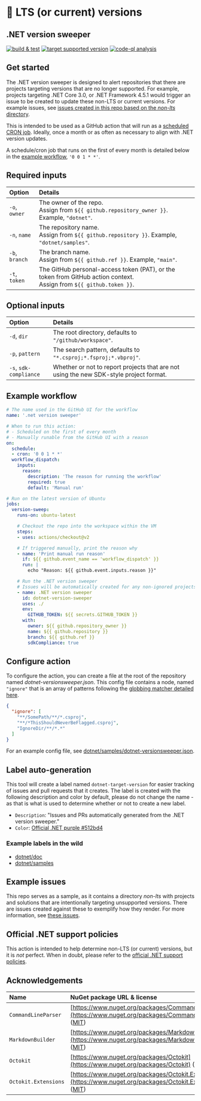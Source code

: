 ﻿# 🎯 LTS (or current) versions
 ## .NET version sweeper

[![build & test](https://github.com/dotnet/versionsweeper/actions/workflows/build-and-test.yml/badge.svg)](https://github.com/dotnet/versionsweeper/actions/workflows/build-and-test.yml)
[![target supported version](https://github.com/dotnet/versionsweeper/actions/workflows/dog-food.yml/badge.svg)](https://github.com/dotnet/versionsweeper/actions/workflows/dog-food.yml)
[![code-ql analysis](https://github.com/dotnet/versionsweeper/actions/workflows/codeql-analysis.yml/badge.svg)](https://github.com/dotnet/versionsweeper/actions/workflows/codeql-analysis.yml)

## Get started

The .NET version sweeper is designed to alert repositories that there are projects targeting versions that are no longer supported. For example, projects targeting .NET Core 3.0, or .NET Framework 4.5.1 would trigger an issue to be created to update these non-LTS or current versions. For example issues, see [issues created in this repo based on the *non-lts* directory](https://github.com/IEvangelist/dotnet-versionsweeper/issues?q=is%3Aissue+is%3Aopen+Update+%28or+current%29+version).

This is intended to be used as a GitHub action that will run as a [scheduled CRON job](https://docs.github.com/en/actions/reference/workflow-syntax-for-github-actions#onschedule). Ideally, once a month or as often as necessary to align with .NET version updates.

A schedule/cron job that runs on the first of every month is detailed below in the [example workflow](#example-workflow), `'0 0 1 * *'`.

## Required inputs

| Option         | Details                                                                                                                |
|:---------------|:-----------------------------------------------------------------------------------------------------------------------|
| `-o`, `owner`  | The owner of the repo.<br>Assign from `${{ github.repository_owner }}`. Example, `"dotnet"`.                           |
| `-n`, `name`   | The repository name.<br>Assign from `${{ github.repository }}`. Example, `"dotnet/samples"`.                           |
| `-b`, `branch` | The branch name.<br>Assign from `${{ github.ref }}`. Example, `"main"`.                                                |
| `-t`, `token`  | The GitHub personal-access token (PAT), or the token from GitHub action context.<br>Assign from `${{ github.token }}`. |

## Optional inputs

| Option                 | Details                                                                                |
|:-----------------------|:---------------------------------------------------------------------------------------|
| `-d`, `dir`            | The root directory, defaults to `"/github/workspace"`.                                 |
| `-p`, `pattern`        | The search pattern, defaults to `"*.csproj;*.fsproj;*.vbproj"`.                        |
| `-s`, `sdk-compliance` | Whether or not to report projects that are not using the new SDK-style project format. |

## Example workflow

```yml
# The name used in the GitHub UI for the workflow
name: '.net version sweeper'

# When to run this action:
# - Scheduled on the first of every month
# - Manually runable from the GitHub UI with a reason
on:
  schedule:
  - cron: '0 0 1 * *'
  workflow_dispatch:
    inputs:
      reason:
        description: 'The reason for running the workflow'
        required: true
        default: 'Manual run'

# Run on the latest version of Ubuntu
jobs:
  version-sweep:
    runs-on: ubuntu-latest

    # Checkout the repo into the workspace within the VM
    steps:
    - uses: actions/checkout@v2

    # If triggered manually, print the reason why
    - name: 'Print manual run reason'
      if: ${{ github.event_name == 'workflow_dispatch' }}
      run: |
        echo "Reason: ${{ github.event.inputs.reason }}"

    # Run the .NET version sweeper
    # Issues will be automatically created for any non-ignored projects that are targeting non-LTS versions
    - name: .NET version sweeper
      id: dotnet-version-sweeper
      uses: ./
      env:
        GITHUB_TOKEN: ${{ secrets.GITHUB_TOKEN }}
      with:
        owner: ${{ github.repository_owner }}
        name: ${{ github.repository }}
        branch: ${{ github.ref }}
        sdkCompliance: true
```

## Configure action

To configure the action, you can create a file at the root of the repository named *dotnet-versionsweeper.json*. This config file contains a node, named `"ignore"` that is an array of patterns following the [globbing matcher detailed here](https://docs.microsoft.com/dotnet/api/microsoft.extensions.filesystemglobbing.matcher#remarks).

```json
{
  "ignore": [
    "**/SomePath/**/*.csproj",
    "**/*ThisShouldNeverBeFlagged.csproj",
    "IgnoreDir/**/*.*"
  ]
}
```

For an example config file, see [dotnet/samples/dotnet-versionsweeper.json](https://github.com/dotnet/samples/blob/master/dotnet-versionsweeper.json).

## Label auto-generation

This tool will create a label named `dotnet-target-version` for easier tracking of issues and pull requests that it creates. The label is created with the following description and color by default, please do not change the name - as that is what is used to determine whether or not to create a new label.

- `Description`: "Issues and PRs automatically generated from the .NET version sweeper."
- `Color`: [Official .NET purple #512bd4](https://hexcolorcodes.org/hex-code/512BD4)

### Example labels in the wild

- [dotnet/doc](https://github.com/dotnet/docs/labels/dotnet-target-version)
- [dotnet/samples](https://github.com/dotnet/samples/labels/dotnet-target-version)

## Example issues

This repo serves as a sample, as it contains a directory *non-lts* with projects and solutions that are intentionally targeting unsupported versions. There are issues created against these to exemplify how they render. For more information, see [these issues](https://github.com/IEvangelist/dotnet-versionsweeper/issues?q=is%3Aopen+is%3Aissue+label%3Aexample-issue).

## Official .NET support policies

This action is intended to help determine non-LTS (or current) versions, but it is _not_ perfect. When in doubt, please refer to the [official .NET support policies](https://dotnet.microsoft.com/platform/support/policy).

## Acknowledgements

| Name | NuGet package URL & license |
|:-|:-|
| `CommandLineParser` | [https://www.nuget.org/packages/CommandLineParser](https://www.nuget.org/packages/CommandLineParser) ([MIT](https://www.nuget.org/packages/CommandLineParser/2.8.0/License)) |
| `MarkdownBuilder` | [https://www.nuget.org/packages/MarkdownBuilder](https://www.nuget.org/packages/MarkdownBuilder) ([MIT](https://licenses.nuget.org/MIT)) |
| `Octokit` | [https://www.nuget.org/packages/Octokit](https://www.nuget.org/packages/Octokit) ([MIT](https://licenses.nuget.org/MIT)) |
| `Octokit.Extensions` | [https://www.nuget.org/packages/Octokit.Extensions](https://www.nuget.org/packages/Octokit.Extensions) ([MIT](https://github.com/mirsaeedi/octokit.net.Extensions/blob/master/LICENSE)) |
